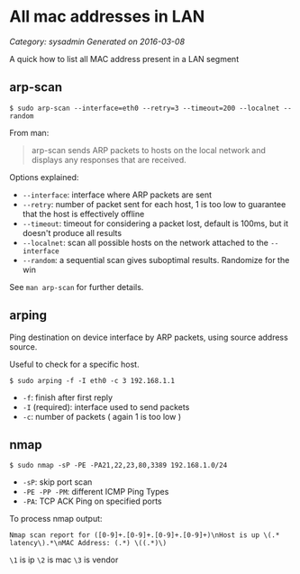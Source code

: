 # All mac addresses in LAN
 
_Category: sysadmin_
_Generated on 2016-03-08_

A quick how to list all MAC address present in a LAN segment


## arp-scan

```
$ sudo arp-scan --interface=eth0 --retry=3 --timeout=200 --localnet --random 
```

From man:

> arp-scan sends ARP packets to hosts on the local network and displays any responses that are received.

Options explained:

- `--interface`: interface where ARP packets are sent
- `--retry`: number of packet sent for each host, 1 is too low to guarantee that the host is effectively offline
- `--timeout`: timeout for considering a packet lost, default is 100ms, but it doesn't produce all results
- `--localnet`: scan all possible hosts on the network attached to the `--interface`
- `--random`: a sequential scan gives suboptimal results. Randomize for the win

See `man arp-scan` for further details.

## arping

Ping destination on device interface by ARP packets, using source address source.

Useful to check for a specific host.

```
$ sudo arping -f -I eth0 -c 3 192.168.1.1
```

- `-f`: finish after first reply
- `-I` (required): interface used to send packets
- `-c`: number of packets ( again 1 is too low )

## nmap

```
$ sudo nmap -sP -PE -PA21,22,23,80,3389 192.168.1.0/24
```

- `-sP`: skip port scan
- `-PE -PP -PM`: different ICMP Ping Types
- `-PA`: TCP ACK Ping on specified ports

To process nmap output:

```
Nmap scan report for ([0-9]+.[0-9]+.[0-9]+.[0-9]+)\nHost is up \(.* latency\).*\nMAC Address: (.*) \((.*)\)
```
`\1` is ip
`\2` is mac
`\3` is vendor